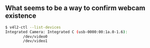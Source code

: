 ## What seems to be a way to confirm webcam existence

```bash
$ v4l2-ctl --list-devices
Integrated Camera: Integrated C (usb-0000:00:1a.0-1.6):
        /dev/video0
        /dev/video1

```


